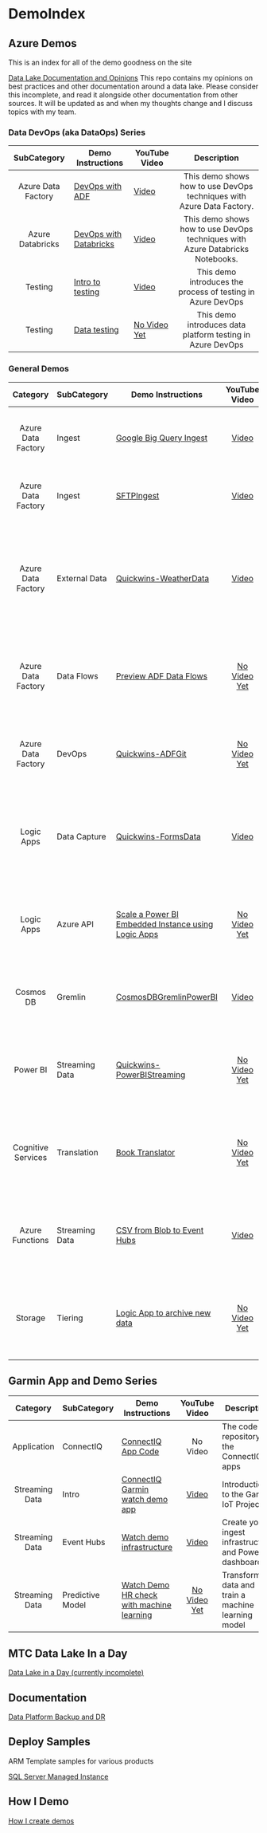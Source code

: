 # DemoIndex

## Azure Demos

This is an index for all of the demo goodness on the site

[Data Lake Documentation and Opinions](https://github.com/davedoesdemos/DatalakeDocs)
This repo contains my opinions on best practices and other documentation around a data lake. Please consider this incomplete, and read it alongside other documentation from other sources. It will be updated as and when my thoughts change and I discuss topics with my team.

### Data DevOps (aka DataOps) Series

| SubCategory | Demo Instructions | YouTube Video | Description |
|:-----------:|-------------------|---------------|:-----------:|
| Azure Data Factory | [DevOps with ADF](https://github.com/davedoesdemos/DataDevOps/blob/master/Data_Factory/ADFDevOps.md) | [Video](https://youtu.be/CW5GXIEhePE ) | This demo shows how to use DevOps techniques with Azure Data Factory.  |
| Azure Databricks | [DevOps with Databricks](https://github.com/davedoesdemos/DataDevOps/blob/master/Databricks/DatabricksDevOps.md) | [Video](https://youtu.be/R7tJZelEt-Q ) | This demo shows how to use DevOps techniques with Azure Databricks Notebooks.  |
| Testing | [Intro to testing](https://github.com/davedoesdemos/DataDevOps/blob/master/TestingIntro/README.md) | [Video](https://youtu.be/H_IaqNDJ11c) | This demo introduces the process of testing in Azure DevOps  |
| Testing | [Data testing](https://github.com/davedoesdemos/DataDevOps/blob/master/Testing/README.md) | [No Video Yet](https://youtu.be/H_IaqNDJ11c) | This demo introduces data platform testing in Azure DevOps  |

### General Demos

| Category | SubCategory | Demo Instructions | YouTube Video | Description |
|:--------:|-------------|-------------------|:-------------:|-------------|
| Azure Data Factory | Ingest | [Google Big Query Ingest](https://github.com/davedoesdemos/GBQDemo/blob/master/GBQDemo.md) | [Video](https://www.youtube.com/watch?v=oRqRt7ya_DM) | This demo shows how to get Google BigQuery data into an Azure data lake using Azure Data Factory.  |
| Azure Data Factory | Ingest | [SFTPIngest](https://github.com/davedoesdemos/SFTPIngest/blob/master/SFTPIngest.md) | [Video](https://youtu.be/hjKPxK3hNT4) | This demo shows how to ingest data from an SFTP source to your Azure Data Lake |
| Azure Data Factory | External Data | [Quickwins-WeatherData](https://github.com/davedoesdemos/Quickwins-WeatherData/blob/master/QuickwinsWeatherData.md) | [Video](https://www.youtube.com/watch?v=CZFx9GVShn0) | This quick win demo is a very short and concise way to get weather data into your data lake to use for analytics. Here we use openweathermap.org but this example would work with any API source of data.  |
| Azure Data Factory | Data Flows | [Preview ADF Data Flows](https://github.com/davedoesdemos/PreviewMappingDataFlow/blob/master/PreviewMappingDataFlow.md) | [No Video Yet]() | This demo takes you through the preview mapping data flows functionality in Azure Data Factory. Sample data is included to make this a quick and easy one to try. |
| Azure Data Factory | DevOps | [Quickwins-ADFGit](https://github.com/davedoesdemos/Quickwins-ADFGit/blob/master/ADFGit.md) | [No Video Yet]() | This demo shows how to use Git repositories to version control and merge code from dev to prod in Data Factory |
| Logic Apps | Data Capture | [Quickwins-FormsData](https://github.com/davedoesdemos/Quickwins-FormsData/blob/master/QuickwinsFormsData.md) | [Video](https://youtu.be/PGnwvwJKs4g) | This demo shows how you can use a simple HTML form stored in Blob storage to submit data and store it as JSON (or any other format) in Logic Apps  |
| Logic Apps | Azure API | [Scale a Power BI Embedded Instance using Logic Apps](https://github.com/davedoesdemos/PBIEScale) | [No Video Yet](https://youtu.be/) | This demo shows how you can use a Logic App to scale a Power BI Embedded instance. This technique can be used for any Azure API call  |
| Cosmos DB | Gremlin | [CosmosDBGremlinPowerBI](https://github.com/davedoesdemos/CosmosDBGremlinPowerBI/blob/master/CosmosDBGremlinPowerBI.md) | [Video](https://youtu.be/kP9_8mbDXYA) | Build a graph database in Cosmos DB with the Gremlin model and then surface that graph data into Power BI |
| Power BI | Streaming Data | [Quickwins-PowerBIStreaming ](https://github.com/davedoesdemos/Quickwins-PowerBIStreaming/blob/master/PowerBIStreaming.md) | [No Video Yet]() | This very quick demo shows how to set up a streaming data source in PowerBI and generate some data with a Logic App to test it. |
| Cognitive Services | Translation | [Book Translator ](https://github.com/davedoesdemos/BookTranslator/blob/master/README.md) | [No Video Yet]() | This C# project is a book translator. It takes in a book in XML format and translates using the Azure cognitive services to a new language |
| Azure Functions | Streaming Data | [CSV from Blob to Event Hubs](https://github.com/davedoesdemos/CSVBlobToEventHub/blob/master/README.md) | [Video](https://youtu.be/_4yDWfaW89A ) | This project is a function app that collects CSVs from Blob and injects the rows one at a time into an Event Hub instance with optional delay |
| Storage | Tiering | [Logic App to archive new data](https://github.com/davedoesdemos/BlobArchiveFunction/blob/master/LogicApp.md) | [No Video Yet]() | This demo shows how to programmatically move data immediately to archive tier when it's ingested into a storage account. |

## Garmin App and Demo Series

| Category | SubCategory | Demo Instructions | YouTube Video | Description |
|:--------:|-------------|-------------------|:-------------:|-------------|
| Application | ConnectIQ | [ConnectIQ App Code](https://github.com/davedoesdemos/ConnectIQ-Watch-IoT) | No Video | The code repository for the ConnectIQ apps |
| Streaming Data | Intro | [ConnectIQ Garmin watch demo app](https://github.com/davedoesdemos/ConnectIQ-Watch-IoT/blob/master/IoTWatchInstructions.md) | [Video](https://youtu.be/_39eKRNK3UU) | Introduction to the Garmin IoT Project |
| Streaming Data | Event Hubs | [Watch demo infrastructure](https://github.com/davedoesdemos/ConnectIQ-Watch-IoT/blob/master/IoTWatchInstructions.md) | [Video](https://youtu.be/9llyGjfKiLo) | Create your ingest infrastructure and Power BI dashboard |
| Streaming Data | Predictive Model | [Watch Demo HR check with machine learning](https://github.com/davedoesdemos/ConnectIQ-Watch-IoT/blob/master/MLModelTraining.md) | [No Video Yet]() | Transform data and train a machine learning model |

## MTC Data Lake In a Day

[Data Lake in a Day (currently incomplete)](https://github.com/davedoesdemos/DataLakeInADay/blob/master/README.md)

## Documentation

[Data Platform Backup and DR](https://github.com/davedoesdemos/DataPlatformBackupDR/blob/master/Index.md)

## Deploy Samples

ARM Template samples for various products

[SQL Server Managed Instance](https://github.com/davedoesdemos/DeploySQLMI)

## How I Demo

[How I create demos](https://github.com/davedoesdemos/HowToVideo)